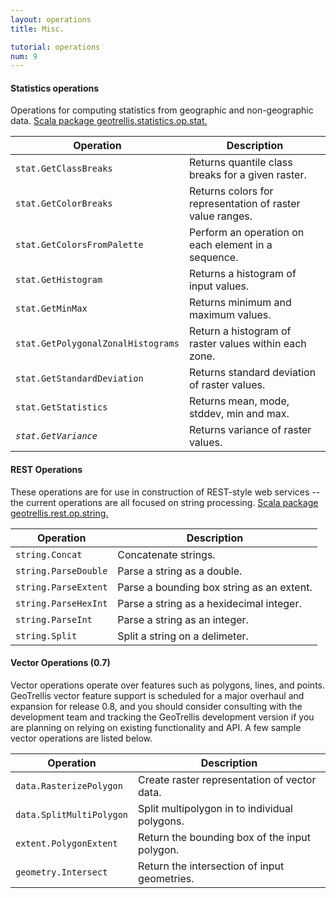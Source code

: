 ```yaml
---
layout: operations
title: Misc.

tutorial: operations
num: 9
---
```


#### Statistics operations

Operations for computing statistics from geographic and non-geographic data. [Scala package geotrellis.statistics.op.stat.](http://azavea.github.com/geotrellis/latest/api/#geotrellis.statistics.op.package)

<table class="bordered-table zebra-striped">
      <thead>
          <tr>
            <th>Operation</th>
            <th>Description</th>
          </tr>
        </thead>
        <tbody>
<tr><td><code>stat.GetClassBreaks</code></td><td>Returns quantile class breaks for a given raster.</td></tr>
<tr><td><code>stat.GetColorBreaks</code></td><td>Returns colors for representation of raster value ranges.</td></tr>
<tr><td><code>stat.GetColorsFromPalette</code></td><td>Perform an operation on each element in a sequence.</td></tr>
<tr><td><code>stat.GetHistogram</code></td><td>Returns a histogram of input values.</td></tr>
<tr><td><code>stat.GetMinMax</code></td><td>Returns minimum and maximum values.</td></tr>
<tr><td><code>stat.GetPolygonalZonalHistograms</code></td><td>Return a histogram of raster values within each zone.</td></tr>
<tr><td><code>stat.GetStandardDeviation</code></td><td>Returns standard deviation of raster values.</td></tr>
<tr><td><code>stat.GetStatistics</code></td><td>Returns mean, mode, stddev, min and max.</td></tr>
<tr><td><code><i>stat.GetVariance</i></code></td><td>Returns variance of raster values.</td></tr>
</tbody>
</table>

#### REST Operations

These operations are for use in construction of REST-style web services -- the current operations are all focused on string processing.  [Scala package geotrellis.rest.op.string.](http://azavea.github.com/geotrellis/latest/api/#geotrellis.rest.op.string.package)

<table class="bordered-table zebra-striped">
      <thead>
          <tr>
            <th>Operation</th>
            <th>Description</th>
          </tr>
        </thead>
        <tbody>
<tr><td><code>string.Concat</code></td><td>Concatenate strings.</td></tr>
<tr><td><code>string.ParseDouble</code></td><td>Parse a string as a double.</td></tr>
<tr><td><code>string.ParseExtent</code></td><td>Parse a bounding box string as an extent.</td></tr>
<tr><td><code>string.ParseHexInt</code></td><td>Parse a string as a hexidecimal integer.</td></tr>
<tr><td><code>string.ParseInt</code></td><td>Parse a string as an integer.</td></tr>
<tr><td><code>string.Split</code></td><td>Split a string on a delimeter.</td></tr>
</tbody>
</table>


#### Vector Operations (0.7)

Vector operations operate over features such as polygons, lines, and points.  GeoTrellis vector feature
support is scheduled for a major overhaul and expansion for release 0.8, and you should consider consulting with the development team and tracking the GeoTrellis development version if you are planning on relying on existing functionality and API.  A few sample vector operations are listed below.

<table class="bordered-table zebra-striped">
      <thead>
          <tr>
            <th>Operation</th>
            <th>Description</th>
          </tr>
        </thead>
        <tbody>
<tr><td><code>data.RasterizePolygon</code></td><td>Create raster representation of vector data.</td></tr>
<tr><td><code>data.SplitMultiPolygon</code></td><td>Split multipolygon in to individual polygons.</td></tr>
<tr><td><code>extent.PolygonExtent</code></td><td>Return the bounding box of the input polygon.</td></tr>
<tr><td><code>geometry.Intersect</code></td><td>Return the intersection of input geometries.</td></tr>
</tbody>
</table>
